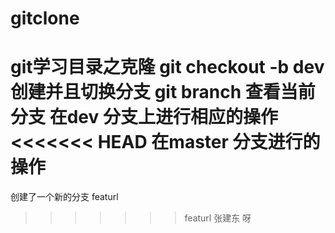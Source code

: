 # gitclone
git学习目录之克隆
git checkout -b dev 
创建并且切换分支
git branch 查看当前分支
在dev 分支上进行相应的操作
<<<<<<< HEAD
在master 分支进行的操作
=======
创建了一个新的分支 featurl
>>>>>>> featurl
张建东 呀